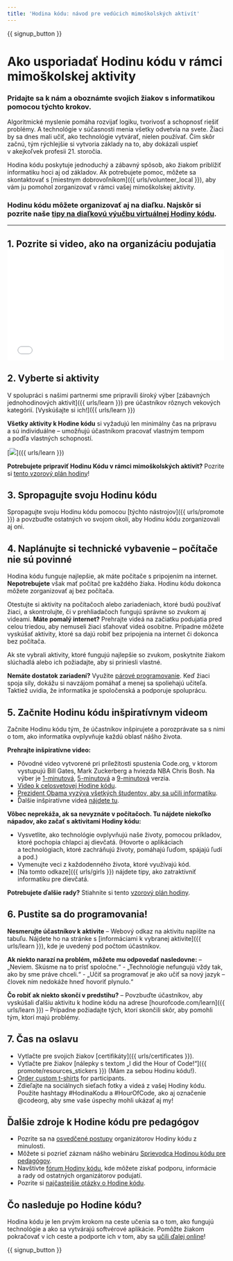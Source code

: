 ```yaml
---
title: 'Hodina kódu: návod pre vedúcich mimoškolských aktivít'
---
```


{{ signup_button }}

# Ako usporiadať Hodinu kódu v rámci mimoškolskej aktivity

### Pridajte sa k nám a oboznámte svojich žiakov s informatikou pomocou týchto krokov.

Algoritmické myslenie pomáha rozvijať logiku, tvorivosť a schopnosť riešiť problémy. A technológie v súčasnosti menia všetky odvetvia na svete. Žiaci by sa dnes mali učiť, ako technológie vytvárať, nielen používať. Čím skôr začnú, tým rýchlejšie si vytvoria základy na to, aby dokázali uspieť v akejkoľvek profesii 21. storočia. 

Hodina kódu poskytuje jednoduchý a zábavný spôsob, ako žiakom priblížiť informatiku hoci aj od základov. Ak potrebujete pomoc, môžete sa skontaktovať s [miestnym dobrovoľníkom]({{ urls/volunteer_local }}), aby vám ju pomohol zorganizovať v rámci vašej mimoškolskej aktivity.

### Hodinu kódu môžete organizovať aj na diaľku. Najskôr si pozrite naše [tipy na diaľkovú výučbu virtuálnej Hodiny kódu](https://hourofcode.com/us/how-to/virtual).

* * *

## 1. Pozrite si video, ako na organizáciu podujatia <iframe width="500" height="255" src="//www.youtube.com/embed/SrnvvWDm73k" frameborder="0" allowfullscreen></iframe> 

## 2. Vyberte si aktivity

V spolupráci s našimi partnermi sme pripravili široký výber [zábavných jednohodinových aktivít]({{ urls/learn }}) pre účastníkov rôznych vekových kategórií. [Vyskúšajte si ich!]({{ urls/learn }})

**Všetky aktivity k Hodine kódu** si vyžadujú len minimálny čas na prípravu a sú individuálne – umožňujú účastníkom pracovať vlastným tempom a podľa vlastných schopností.

[![](/images/fit-700/tutorials.png)]({{ urls/learn }})

**Potrebujete pripraviť Hodinu Kódu v rámci mimoškolských aktivít?** Pozrite si [tento vzorový plán hodiny](/files/AfterschoolEducatorLessonPlanOutline.docx)!

## 3. Spropagujte svoju Hodinu kódu

Spropagujte svoju Hodinu kódu pomocou [týchto nástrojov]({{ urls/promote }}) a povzbuďte ostatných vo svojom okolí, aby Hodinu kódu zorganizovali aj oni.

## 4. Naplánujte si technické vybavenie – počítače nie sú povinné

Hodina kódu funguje najlepšie, ak máte počítače s pripojením na internet. **Nepotrebujete** však mať počítač pre každého žiaka. Hodinu kódu dokonca môžete zorganizovať aj bez počítača.

Otestujte si aktivity na počítačoch alebo zariadeniach, ktoré budú používať žiaci, a skontrolujte, či v prehliadačoch fungujú správne so zvukom aj videami. **Máte pomalý internet?** Prehrajte videá na začiatku podujatia pred celou triedou, aby nemuseli žiaci sťahovať videá osobitne. Prípadne môžete vyskúšať aktivity, ktoré sa dajú robiť bez pripojenia na internet či dokonca bez počítača.

Ak ste vybrali aktivity, ktoré fungujú najlepšie so zvukom, poskytnite žiakom slúchadlá alebo ich požiadajte, aby si priniesli vlastné.

**Nemáte dostatok zariadení?** Využite [párové programovanie](https://www.youtube.com/watch?v=vgkahOzFH2Q). Keď žiaci spoja sily, dokážu si navzájom pomáhať a menej sa spoliehajú učiteľa. Taktiež uvidia, že informatika je spoločenská a podporuje spoluprácu.

## 5. Začnite Hodinu kódu inšpiratívnym videom

Začnite Hodinu kódu tým, že účastníkov inšpirujete a porozprávate sa s nimi o tom, ako informatika ovplyvňuje každú oblasť nášho života.

**Prehrajte inšpiratívne video:**

- Pôvodné video vytvorené pri príležitosti spustenia Code.org, v ktorom vystupujú Bill Gates, Mark Zuckerberg a hviezda NBA Chris Bosh. Na výber je [1-minutová](https://www.youtube.com/watch?v=qYZF6oIZtfc), [5-minutová](https://www.youtube.com/watch?v=nKIu9yen5nc) a [9-minutová](https://www.youtube.com/watch?v=dU1xS07N-FA) verzia.
- [Video k celosvetovej Hodine kódu](https://www.youtube.com/watch?v=KsOIlDT145A).
- [Prezident Obama vyzýva všetkých študentov, aby sa učili informatiku](https://www.youtube.com/watch?v=6XvmhE1J9PY).
- Ďalšie inšpiratívne videá [nájdete tu](https://www.youtube.com/playlist?list=PLzdnOPI1iJNfpD8i4Sx7U0y2MccnrNZuP).

**Vôbec neprekáža, ak sa nevyznáte v počítačoch. Tu nájdete niekoľko nápadov, ako začať s aktivitami Hodiny kódu:**

- Vysvetlite, ako technológie ovplyvňujú naše životy, pomocou príkladov, ktoré pochopia chlapci aj dievčatá. (Hovorte o aplikáciach a technológiach, ktoré zachráňujú životy, pomáhajú ľuďom, spájajú ľudí a pod.)
- Vymenujte veci z každodenného života, ktoré využívajú kód.
- [Na tomto odkaze]({{ urls/girls }}) nájdete tipy, ako zatraktívniť informatiku pre dievčatá.

**Potrebujete ďalšie rady?** Stiahnite si tento [vzorový plán hodiny](/files/AfterschoolEducatorLessonPlanOutline.docx).

## 6. Pustite sa do programovania!

**Nesmerujte účastníkov k aktivite** – Webový odkaz na aktivitu napíšte na tabuľu. Nájdete ho na stránke s [informáciami k vybranej aktivite]({{ urls/learn }}), kde je uvedený pod počtom účastníkov.

**Ak niekto narazí na problém, môžete mu odpovedať nasledovne:** – „Neviem. Skúsme na to prísť spoločne.“ - „Technológie nefungujú vždy tak, ako by sme práve chceli.“ - „Učiť sa programovať je ako učiť sa nový jazyk – človek ním nedokáže hneď hovoriť plynulo.“

**Čo robiť ak niekto skončí v predstihu?** – Povzbuďte účastníkov, aby vyskúšali ďalšiu aktivitu k hodine kódu na adrese [hourofcode.com/learn]({{ urls/learn }}) – Prípadne požiadajte tých, ktorí skončili skôr, aby pomohli tým, ktorí majú problémy.

## 7. Čas na oslavu

- Vytlačte pre svojich žiakov [certifikáty]({{ urls/certificates }}).
- Vytlačte pre žiakov [nálepky s textom „I did the Hour of Code!“]({{ promote/resources_stickers }}) (Mám za sebou Hodinu kódu!).
- [Order custom t-shirts](https://www.amazon.com/stores/Code/page/8557B2A6-EBF2-4C9F-95C5-C3256FBA0220?ref_=ast_bln) for participants.
- Zdieľajte na sociálnych sieťach fotky a videá z vašej Hodiny kódu. Použite hashtagy #HodinaKodu a #HourOfCode, ako aj označenie @codeorg, aby sme vaše úspechy mohli ukázať aj my!

## Ďalšie zdroje k Hodine kódu pre pedagógov

- Pozrite sa na [osvedčené postupy](http://www.slideshare.net/TeachCode/hour-of-code-best-practices-for-successful-educators-51273466) organizátorov Hodiny kódu z minulosti.
- Môžete si pozrieť záznam nášho webináru [Sprievodca Hodinou kódu pre pedagógov](https://youtu.be/EJeMeSW2-Mw).
- Navštívte [fórum Hodiny kódu](http://forum.code.org/c/plc/hour-of-code), kde môžete získať podporu, informácie a rady od ostatných organizátorov podujatí.
- Pozrite si [najčastejšie otázky o Hodine kódu](https://support.code.org/hc/en-us/categories/200147083-Hour-of-Code).

## Čo nasleduje po Hodine kódu?

Hodina kódu je len prvým krokom na ceste učenia sa o tom, ako fungujú technológie a ako sa vytvárajú softvérové aplikácie. Pomôžte žiakom pokračovať v ich ceste a podporte ich v tom, aby sa [učili ďalej online](/beyond)!

{{ signup_button }}